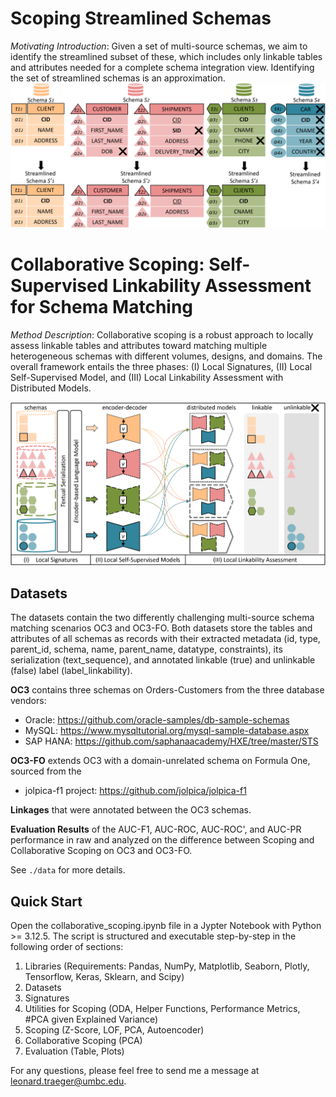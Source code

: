# Scoping Streamlined Schemas
_Motivating Introduction_: Given a set of multi-source schemas, we aim to identify the streamlined subset of these, which includes only linkable tables and attributes needed for a complete schema integration view. Identifying the set of streamlined schemas is an approximation.
![example5.png](./figures/example6.png)

# Collaborative Scoping: Self-Supervised Linkability Assessment for Schema Matching

_Method Description_: Collaborative scoping is a robust approach to locally assess linkable tables and attributes toward matching multiple heterogeneous schemas with different volumes, designs, and domains. The overall framework entails the three phases: (I) Local Signatures, (II) Local Self-Supervised Model, and (III) Local Linkability Assessment with Distributed Models. 

![overview3.png](./figures/overview6.png)

## Datasets
The datasets contain the two differently challenging multi-source schema matching scenarios OC3 and OC3-FO. Both datasets store the tables and attributes of all schemas as records with their extracted metadata (id, type, parent_id, schema, name, parent_name, datatype, constraints), its serialization (text_sequence), and annotated linkable (true) and unlinkable (false) label (label_linkability). 

**OC3** contains three schemas on Orders-Customers from the three database vendors:
- Oracle: https://github.com/oracle-samples/db-sample-schemas
- MySQL: https://www.mysqltutorial.org/mysql-sample-database.aspx
- SAP HANA: https://github.com/saphanaacademy/HXE/tree/master/STS

**OC3-FO** extends OC3 with a domain-unrelated schema on Formula One, sourced from the
- jolpica-f1 project: https://github.com/jolpica/jolpica-f1

**Linkages** that were annotated between the OC3 schemas.

**Evaluation Results** of the AUC-F1, AUC-ROC, AUC-ROC', and AUC-PR performance in raw and analyzed on the difference between Scoping and Collaborative Scoping on OC3 and OC3-FO.

See `./data` for more details.

## Quick Start

Open the collaborative_scoping.ipynb file in a Jypter Notebook with Python >= 3.12.5. The script is structured and executable step-by-step in the following order of sections:
1. Libraries (Requirements: Pandas, NumPy, Matplotlib, Seaborn, Plotly, Tensorflow, Keras, Sklearn, and Scipy)
2. Datasets
3. Signatures
4. Utilities for Scoping (ODA, Helper Functions, Performance Metrics, #PCA given Explained Variance)
5. Scoping (Z-Score, LOF, PCA, Autoencoder)
6. Collaborative Scoping (PCA)
7. Evaluation (Table, Plots)

For any questions, please feel free to send me a message at <leonard.traeger@umbc.edu>.

